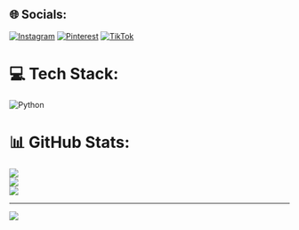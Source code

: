 
## 🌐 Socials:
[![Instagram](https://img.shields.io/badge/Instagram-%23E4405F.svg?logo=Instagram&logoColor=white)](https://instagram.com/leandraadsr) [![Pinterest](https://img.shields.io/badge/Pinterest-%23E60023.svg?logo=Pinterest&logoColor=white)](https://pinterest.com/dasilvaramm) [![TikTok](https://img.shields.io/badge/TikTok-%23000000.svg?logo=TikTok&logoColor=white)](https://tiktok.com/@leandradsr__) 

# 💻 Tech Stack:
![Python](https://img.shields.io/badge/python-3670A0?style=for-the-badge&logo=python&logoColor=ffdd54)
# 📊 GitHub Stats:
![](https://github-readme-stats.vercel.app/api?username=Leandrasenac&theme=dark&hide_border=false&include_all_commits=false&count_private=false)<br/>
![](https://github-readme-streak-stats.herokuapp.com/?user=Leandrasenac&theme=dark&hide_border=false)<br/>
![](https://github-readme-stats.vercel.app/api/top-langs/?username=Leandrasenac&theme=dark&hide_border=false&include_all_commits=false&count_private=false&layout=compact)

---
[![](https://visitcount.itsvg.in/api?id=Leandrasenac&icon=0&color=0)](https://visitcount.itsvg.in)

<!-- Proudly created with GPRM ( https://gprm.itsvg.in ) -->
